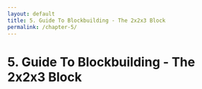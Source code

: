 ```yaml
---
layout: default
title: 5. Guide To Blockbuilding - The 2x2x3 Block
permalink: /chapter-5/
---
```


# 5. Guide To Blockbuilding - The 2x2x3 Block
